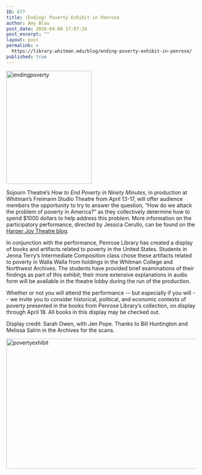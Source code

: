 ```yaml
---
ID: 677
title: (Ending) Poverty Exhibit in Penrose
author: Amy Blau
post_date: 2016-04-08 17:07:24
post_excerpt: ""
layout: post
permalink: >
  https://library.whitman.edu/blog/ending-poverty-exhibit-in-penrose/
published: true
---
```

<img class="alignnone wp-image-678 size-medium" src="https://library.whitman.edu/blog/wp-content/uploads/sites/4/2016/04/endingpoverty-227x300.jpg" alt="endingpoverty" width="227" height="300" />

Sojourn Theatre’s<i> How to End Poverty in Ninety Minutes</i>, in production at Whitman’s Freimann Studio Theatre from April 13-17, will offer audience members the opportunity to try to answer the question, “How do we attack the problem of poverty in America?” as they collectively determine how to spend $1000 dollars to help address this problem. More information on the participatory performance, directed by Jessica Cerullo, can be found on the <a href="http://blogs.whitman.edu/harperjoytheatre/2016/04/07/poverty-takes-the-stage-at-harper-joy/">Harper Joy Theatre blog</a>.

In conjunction with the performance, Penrose Library has created a display of books and artifacts related to poverty in the United States. Students in Jenna Terry’s Intermediate Composition class chose these artifacts related to poverty in Walla Walla from holdings in the Whitman College and Northwest Archives. The students have provided brief examinations of their findings as part of this exhibit; their more extensive explanations in audio form will be available in the theatre lobby during the run of the production.

Whether or not you will attend the performance -- but especially if you will -- we invite you to consider historical, political, and economic contexts of poverty presented in the books from Penrose Library’s collection, on display through April 18. All books in this display may be checked out.

Display credit: Sarah Owen, with Jen Pope. Thanks to Bill Huntington and Melissa Salrin in the Archives for the scans.

<img class="alignnone wp-image-679 size-full" src="https://library.whitman.edu/blog/wp-content/uploads/sites/4/2016/04/povertyexhibit.jpg" alt="povertyexhibit" width="612" height="345" />

&nbsp;